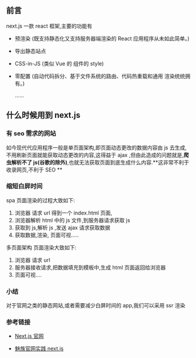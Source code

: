 ## 前言

next.js 一款 react 框架,主要的功能有

- 预渲染 (既支持静态化又支持服务器端渲染的 React 应用程序从未如此简单。)
- 导出静态站点
- CSS-in-JS (类似 Vue 的 组件的 style)
- 零配置 (自动代码拆分、基于文件系统的路由、代码热重载和通用 渲染统统拥有。)

  ......

## 什么时候用到 next.js

### 有 seo 需求的网站

如今现代代应用程序一般是单页面架构,即页面动态更改的数据内容由 js 去生成,
不用刷新页面就能获取动态更改的内容,这得益于 ajax ,但由此造成的问题就是,**爬虫解析不了 js(谷歌的除外)**,也就无法获取页面到底生成什么内容.**这非常不利于收录网页,不利于 SEO **

### 缩短白屏时间

spa 页面渲染的过程大致如下:

1. 浏览器 请求 url 得到一个 index.html 页面,
2. 浏览器解析 html 中的 js 文件,到服务器请求获取 js
3. 获取到 js,解析 js ,发送 ajax 请求获取数据
4. 获取数据,渲染, 页面可视.....

多页面架构 页面渲染大致如下:

1. 浏览器 请求 url
2. 服务器接收请求,把数据填充到模板中,生成 html 页面返回给浏览器
3. 页面可视....

### 小结

对于官网之类的静态网站,或者需要减少白屏时间的 app,我们可以采用 ssr 渲染

### 参考链接

- [Next.js 官网](https://www.nextjs.cn/#features)

- [魅族官网实践 next.js](https://zhuanlan.zhihu.com/p/113853235)
